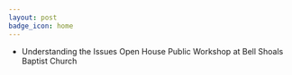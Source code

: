```yaml
---
layout: post
badge_icon: home
---
```


* Understanding the Issues Open House Public Workshop at Bell Shoals Baptist Church
